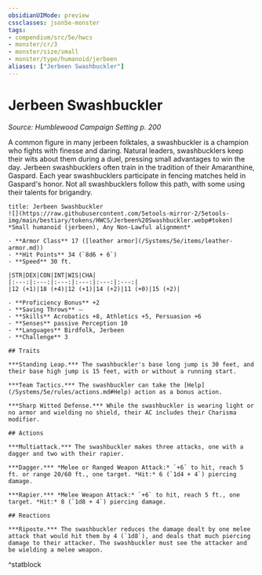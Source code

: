 ```yaml
---
obsidianUIMode: preview
cssclasses: json5e-monster
tags:
- compendium/src/5e/hwcs
- monster/cr/3
- monster/size/small
- monster/type/humanoid/jerbeen
aliases: ["Jerbeen Swashbuckler"]
---
```

# Jerbeen Swashbuckler
*Source: Humblewood Campaign Setting p. 200*  

A common figure in many jerbeen folktales, a swashbuckler is a champion who fights with finesse and daring. Natural leaders, swashbucklers keep their wits about them during a duel, pressing small advantages to win the day. Jerbeen swashbucklers often train in the tradition of their Amaranthine, Gaspard. Each year swashbucklers participate in fencing matches held in Gaspard's honor. Not all swashbucklers follow this path, with some using their talents for brigandry.

```ad-statblock
title: Jerbeen Swashbuckler
![](https://raw.githubusercontent.com/5etools-mirror-2/5etools-img/main/bestiary/tokens/HWCS/Jerbeen%20Swashbuckler.webp#token)
*Small humanoid (jerbeen), Any Non-Lawful alignment*

- **Armor Class** 17 ([leather armor](/Systems/5e/items/leather-armor.md))
- **Hit Points** 34 (`8d6 + 6`)
- **Speed** 30 ft.

|STR|DEX|CON|INT|WIS|CHA|
|:---:|:---:|:---:|:---:|:---:|:---:|
|12 (+1)|18 (+4)|12 (+1)|14 (+2)|11 (+0)|15 (+2)|

- **Proficiency Bonus** +2
- **Saving Throws** ⏤
- **Skills** Acrobatics +8, Athletics +5, Persuasion +6
- **Senses** passive Perception 10
- **Languages** Birdfolk, Jerbeen
- **Challenge** 3

## Traits

***Standing Leap.*** The swashbuckler's base long jump is 30 feet, and their base high jump is 15 feet, with or without a running start.

***Team Tactics.*** The swashbuckler can take the [Help](/Systems/5e/rules/actions.md#Help) action as a bonus action.

***Sharp Witted Defense.*** While the swashbuckler is wearing light or no armor and wielding no shield, their AC includes their Charisma modifier.

## Actions

***Multiattack.*** The swashbuckler makes three attacks, one with a dagger and two with their rapier.

***Dagger.*** *Melee or Ranged Weapon Attack:* `+6` to hit, reach 5 ft. or range 20/60 ft., one target. *Hit:* 6 (`1d4 + 4`) piercing damage.

***Rapier.*** *Melee Weapon Attack:* `+6` to hit, reach 5 ft., one target. *Hit:* 8 (`1d8 + 4`) piercing damage.

## Reactions

***Riposte.*** The swashbuckler reduces the damage dealt by one melee attack that would hit them by 4 (`1d8`), and deals that much piercing damage to their attacker. The swashbuckler must see the attacker and be wielding a melee weapon.
```
^statblock